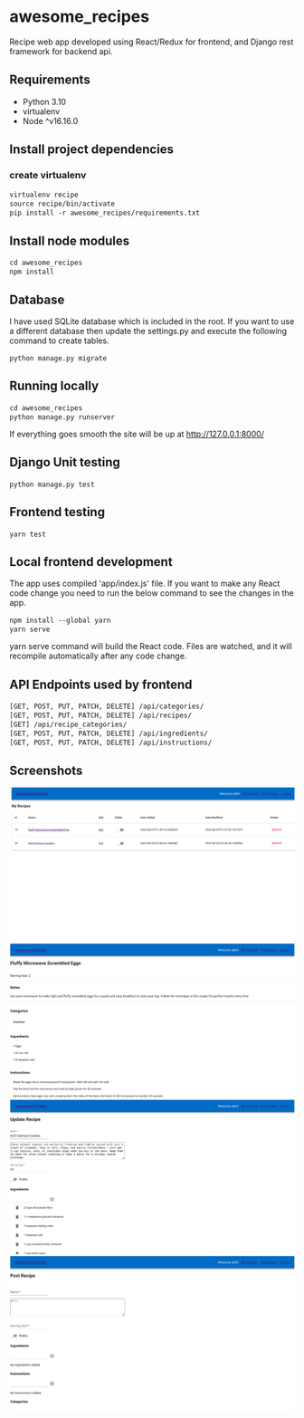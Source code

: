 # awesome_recipes

Recipe web app developed using React/Redux for frontend, and Django rest framework for backend api.

## Requirements

* Python 3.10
* virtualenv
* Node ^v16.16.0

## Install project dependencies

### create virtualenv 

    virtualenv recipe
    source recipe/bin/activate
    pip install -r awesome_recipes/requirements.txt

## Install node modules

    cd awesome_recipes
    npm install 

## Database

I have used SQLite database which is included in the root. If you want to use a 
different database then update the settings.py and execute the following command to create tables.

    python manage.py migrate


## Running locally

    cd awesome_recipes
    python manage.py runserver


If everything goes smooth the site will be up at http://127.0.0.1:8000/

## Django Unit testing

    python manage.py test

## Frontend testing

    yarn test

## Local frontend development

The app uses compiled 'app/index.js' file. If you want to make any React code change you need to 
run the below command to see the changes in the app. 

    npm install --global yarn
    yarn serve

yarn serve command will build the React code. Files are watched, and it will recompile automatically 
after any code change.

## API Endpoints used by frontend

    [GET, POST, PUT, PATCH, DELETE] /api/categories/
    [GET, POST, PUT, PATCH, DELETE] /api/recipes/
    [GET] /api/recipe_categories/
    [GET, POST, PUT, PATCH, DELETE] /api/ingredients/
    [GET, POST, PUT, PATCH, DELETE] /api/instructions/

## Screenshots

![screenshot1](/screenshots/screen1.png?raw=true)
![screenshot2](/screenshots/screen2.png?raw=true)
![screenshot3](/screenshots/screen3.png?raw=true)
![screenshot4](/screenshots/screen4.png?raw=true)
